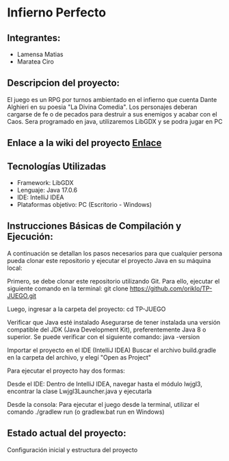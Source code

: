 # Infierno Perfecto
## Integrantes: 
* Lamensa Matias
* Maratea Ciro

## Descripcion del proyecto:
El juego es un RPG por turnos ambientado en el infierno que cuenta Dante Alghieri en su poesia "La Divina Comedia". Los personajes deberan cargarse de fe o de pecados para destruir a sus enemigos y acabar con el Caos. Sera programado en java, utilizaremos LibGDX y se podra jugar en PC

## Enlace a la wiki del proyecto [Enlace](https://github.com/oriklol/TP-JUEGO/wiki)

## Tecnologías Utilizadas
* Framework: LibGDX
* Lenguaje: Java 17.0.6
* IDE: IntelliJ IDEA
* Plataformas objetivo: PC (Escritorio - Windows)

## Instrucciones Básicas de Compilación y Ejecución:
A continuación se detallan los pasos necesarios para que cualquier persona pueda clonar este repositorio y ejecutar el proyecto Java en su máquina local: 

Primero, se debe clonar este repositorio utilizando Git. Para ello, ejecutar el siguiente comando en la terminal:
git clone https://github.com/oriklo/TP-JUEGO.git

Luego, ingresar a la carpeta del proyecto:
cd TP-JUEGO

Verificar que Java esté instalado
Asegurarse de tener instalada una versión compatible del JDK (Java Development Kit), preferentemente Java 8 o superior. Se puede verificar con el siguiente comando:
java -version

Importar el proyecto en el IDE (IntelliJ IDEA)
Buscar el archivo build.gradle en la carpeta del archivo, y elegí "Open as Project"

Para ejecutar el proyecto hay dos formas:

Desde el IDE: Dentro de IntelliJ IDEA, navegar hasta el módulo lwjgl3, encontrar la clase Lwjgl3Launcher.java y ejecutarla

Desde la consola: Para ejecutar el juego desde la terminal, utilizar el comando ./gradlew run (o gradlew.bat run en Windows)

## Estado actual del proyecto:
Configuración inicial y estructura del proyecto
